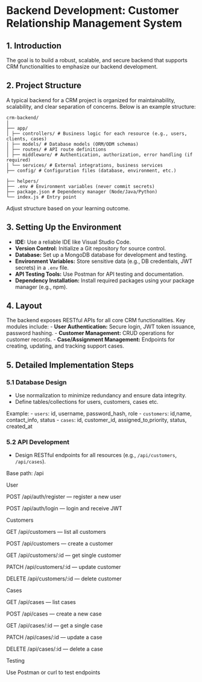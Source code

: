 # Backend Development: Customer Relationship Management System

## 1. Introduction

The goal is to build a robust, scalable, and secure backend that
supports CRM functionalities to emphasize our backend development.

## 2. Project Structure

A typical backend for a CRM project is organized for maintainability,
scalability, and clear separation of concerns. Below is an example
structure:

    crm-backend/
    │
    ├── app/
    │ ├── controllers/ # Business logic for each resource (e.g., users, clients, cases)
    │ ├── models/ # Database models (ORM/ODM schemas)
    │ ├── routes/ # API route definitions
    │ ├── middleware/ # Authentication, authorization, error handling (if required)
    │ └── services/ # External integrations, business services
    ├── config/ # Configuration files (database, environment, etc.)
    
    ├── helpers/
    ├── .env # Environment variables (never commit secrets)
    ├── package.json # Dependency manager (Node/Java/Python)
    └── index.js # Entry point

Adjust structure based on your learning outcome.

## 3. Setting Up the Environment

-   **IDE:** Use a reliable IDE like Visual Studio Code.
-   **Version Control:** Initialize a Git repository for source control.
-   **Database:** Set up a MongoDB database for development and testing.
-   **Environment Variables:** Store sensitive data (e.g., DB
    credentials, JWT secrets) in a `.env` file.
-   **API Testing Tools:** Use Postman for API testing and
    documentation.
-   **Dependency Installation:** Install required packages using your
    package manager (e.g., npm).

## 4. Layout

The backend exposes RESTful APIs for all core CRM functionalities. Key
modules include: - **User Authentication:** Secure login, JWT token
issuance, password hashing. - **Customer Management:** CRUD operations
for customer records. - **Case/Assignment Management:** Endpoints for
creating, updating, and tracking support cases.

## 5. Detailed Implementation Steps

### 5.1 Database Design

-   Use normalization to minimize redundancy and ensure data integrity.
-   Define tables/collections for users, customers, cases
    etc.

Example: - `users`: id, username, password_hash, role
          - `customers`: id,name, contact_info, status 
          - `cases`: id, customer_id, assigned_to,priority, status, created_at

### 5.2 API Development

-   Design RESTful endpoints for all resources (e.g., `/api/customers`,
    `/api/cases`).


Base path: /api

User

POST /api/auth/register — register a new user

POST /api/auth/login — login and receive JWT

Customers

GET /api/customers — list all customers

POST /api/customers — create a customer

GET /api/customers/:id — get single customer

PATCH /api/customers/:id — update customer

DELETE /api/customers/:id — delete customer

Cases

GET /api/cases — list cases 

POST /api/cases — create a new case

GET /api/cases/:id — get a single case

PATCH /api/cases/:id — update a case

DELETE /api/cases/:id — delete a case


Testing

Use Postman or curl to test endpoints



